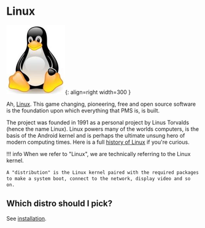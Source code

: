 # Linux

![linux](../../images/logos/linux.jpg){: align=right width=300 }

Ah, [Linux](https://linux.org). This game changing, pioneering, free and open source software is the foundation upon which everything that PMS is, is built.

The project was founded in 1991 as a personal project by Linus Torvalds (hence the name Linux). Linux powers many of the worlds computers, is the basis of the Android kernel and is perhaps the ultimate unsung hero of modern computing times. Here is a full [history of Linux](https://en.wikipedia.org/wiki/History_of_Linux) if you're curious.

!!! info
    When we refer to "Linux", we are technically referring to the Linux kernel. 
    
    A "distribution" is the Linux kernel paired with the required packages to make a system boot, connect to the network, display video and so on.

## Which distro should I pick?

See [installation](03-installation/index.md).

